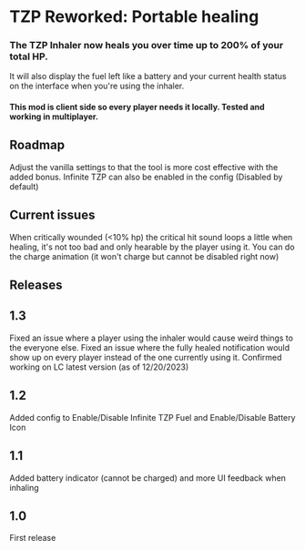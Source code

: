 **<h1>TZP Reworked: Portable healing</h1>**

<h3>The TZP Inhaler now heals you over time up to 200% of your total HP.</h3>	
It will also display the fuel left like a battery and your current health status on the interface when you're using the inhaler.
<h4>This mod is client side so every player needs it locally. Tested and working in multiplayer.</h4>	


Roadmap
---
Adjust the vanilla settings to that the tool is more cost effective with the added bonus.
Infinite TZP can also be enabled in the config (Disabled by default)

Current issues
---
When critically wounded (<10% hp) the critical hit sound loops a little when healing, it's not too bad and only hearable by the player using it.
You can do the charge animation (it won't charge but cannot be disabled right now)

Releases
---
1.3
---
Fixed an issue where a player using the inhaler would cause weird things to the everyone else.
Fixed an issue where the fully healed notification would show up on every player instead of the one currently using it.
Confirmed working on LC latest version (as of 12/20/2023)

1.2
---
Added config to Enable/Disable Infinite TZP Fuel and Enable/Disable Battery Icon

1.1
---
Added battery indicator (cannot be charged) and more UI feedback when inhaling

1.0
---
First release